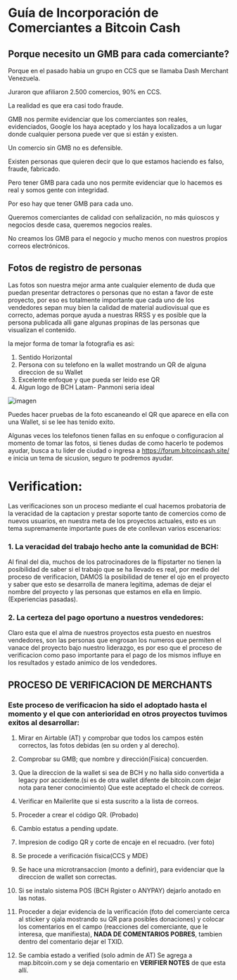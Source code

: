 
# Guía de Incorporación de Comerciantes a Bitcoin Cash

## Porque necesito un GMB para cada comerciante?

Porque en el pasado habia un grupo en CCS que se llamaba Dash Merchant Venezuela.

Juraron que afiliaron 2.500 comercios, 90% en CCS.

La realidad es que era casi todo fraude.

GMB nos permite evidenciar que los comerciantes son reales, evidenciados, Google los haya aceptado y los haya localizados a un lugar donde cualquier persona puede ver que si están y existen.

Un comercio sin GMB no es defensible.

Existen personas que quieren decir que lo que estamos haciendo es falso, fraude, fabricado.

Pero tener GMB para cada uno nos permite evidenciar que lo hacemos es real y somos gente con integridad.

Por eso hay que tener GMB para cada uno.


Queremos comerciantes de calidad con señalización, no más quioscos y negocios desde casa, queremos negocios reales.

No creamos los GMB para el negocio y mucho menos con nuestros propios correos electrónicos.

## Fotos de registro de personas

Las fotos son nuestra mejor arma ante cualquier elemento de duda que puedan presentar detractores o personas que no estan a favor de este proyecto, por eso es totalmente importante que cada uno de los vendedores sepan muy bien la calidad de material audiovisual que es correcto, ademas porque ayuda a nuestras RRSS y es posible que la persona publicada alli gane algunas propinas de las personas que visualizan el contenido.


la mejor forma de tomar la fotografia es asi:

1. Sentido Horizontal
2. Persona con su telefono en la wallet mostrando un QR de alguna direccion de su Wallet
3. Excelente enfoque y que pueda ser leido ese QR
4. Algun logo de BCH Latam- Panmoni seria ideal


![imagen](https://bitcoincash.site/images/merchants/stickers/sticker1-orig.jpg)


Puedes hacer pruebas de la foto escaneando el QR que aparece en ella con una Wallet, si se lee has tenido exito.

Algunas veces los telefonos tienen fallas en su enfoque o configuracion al momento de tomar las fotos, si tienes dudas de como hacerlo te podemos ayudar, busca a tu lider de ciudad o ingresa a https://forum.bitcoincash.site/ e inicia un tema de sicusion, seguro te podremos ayudar. 

# **Verification:**

Las verificaciones son un proceso mediante el cual hacemos probatoria de la veracidad de la captacion y prestar soporte tanto de comercios como de nuevos usuarios, en nuestra meta de los proyectos actuales, esto es un tema supremamente importante pues de ete conllevan varios escenarios:


### 1.  La veracidad del trabajo hecho ante la comunidad de BCH:
Al final del dia, muchos de los patrocinadores de la flipstarter no tienen la posibilidad de saber si el trabajo que se ha  llevado es real, por medio del proceso de verificacion, DAMOS la posibilidad de tener el ojo en el proyecto y saber que esto se desarrolla de manera legitima, ademas de dejar el nombre del proyecto y las personas que estamos en ella en limpio. (Experiencias pasadas).

### 2. La certeza del pago oportuno a nuestros vendedores:

Claro esta que el alma de nuestros proyectos esta puesto en nuestros vendedores, son las personas que engrosan los numeros que permiten el vanace del proyecto bajo nuestro liderazgo, es por eso que el proceso de verificacion como paso importante para el pago de los mismos influye en los resultados y estado animico de los vendedores.

## **PROCESO DE VERIFICACION DE MERCHANTS**

### Este proceso de verificacion ha sido el adoptado hasta el momento y el que con anterioridad en otros proyectos tuvimos exitos al desarrollar:


1. Mirar en Airtable (AT) y comprobar que todos los campos estén correctos, las fotos debidas (en su orden y al derecho).

2. Comprobar su GMB; que nombre y dirección(Fisica) concuerden.

3. Que la direccion de la wallet si sea de BCH y no halla sido convertida a legacy por accidente.(si es de otra wallet difente de bitcoin.com dejar nota para tener conocimiento)
Que este aceptado el check de correos.

4. Verificar en Mailerlite que si esta suscrito a la lista de correos.

5. Proceder a crear el código QR. (Probado)

6. Cambio estatus a pending update.
7. Impresion de codigo QR y corte de encaje en el recuadro. (ver foto)

8. Se procede a verificación física(CCS y MDE)

9. Se hace una microtransaccion (monto a definir), para evidenciar que la direccion de wallet son correctas.

10. Si se instalo sistema POS (BCH Rgister o ANYPAY) dejarlo anotado en las notas.

11. Proceder a dejar evidencia de la verificación (foto del comerciante cerca al sticker y ojala mostrando su QR para posibles donaciones) y colocar los comentarios en el campo (reacciones del comerciante, que le interesa, que manifiesta), **NADA DE COMENTARIOS POBRES**, tambien dentro del comentario dejar el TXID.

12. Se cambia estado a verified (solo admin de AT)
Se agrega a map.bitcoin.com y se deja comentario en **VERIFIER NOTES** de que esta allí.
